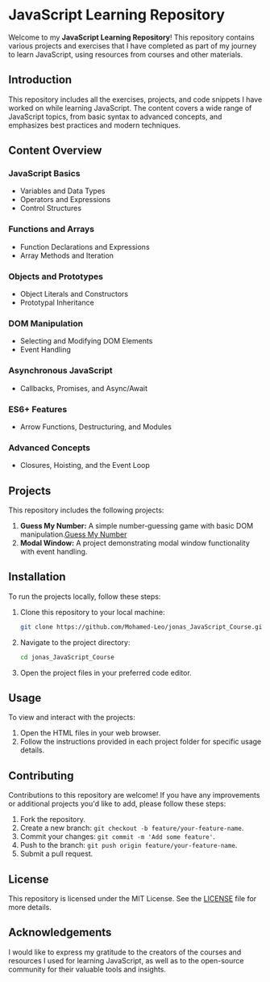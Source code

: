# JavaScript Learning Repository

Welcome to my **JavaScript Learning Repository**! This repository contains various projects and exercises that I have completed as part of my journey to learn JavaScript, using resources from courses and other materials.

## Introduction

This repository includes all the exercises, projects, and code snippets I have worked on while learning JavaScript. The content covers a wide range of JavaScript topics, from basic syntax to advanced concepts, and emphasizes best practices and modern techniques.

## Content Overview

### JavaScript Basics
- Variables and Data Types
- Operators and Expressions
- Control Structures

### Functions and Arrays
- Function Declarations and Expressions
- Array Methods and Iteration

### Objects and Prototypes
- Object Literals and Constructors
- Prototypal Inheritance

### DOM Manipulation
- Selecting and Modifying DOM Elements
- Event Handling

### Asynchronous JavaScript
- Callbacks, Promises, and Async/Await

### ES6+ Features
- Arrow Functions, Destructuring, and Modules

### Advanced Concepts
- Closures, Hoisting, and the Event Loop

## Projects

This repository includes the following projects:

1. **Guess My Number:** A simple number-guessing game with basic DOM manipulation.[Guess My Number](https://mohamed-leo.github.io/jonas_JavaScript_Course/guess_my_number_game)
2. **Modal Window:** A project demonstrating modal window functionality with event handling.


## Installation

To run the projects locally, follow these steps:

1. Clone this repository to your local machine:

   ```bash
   git clone https://github.com/Mohamed-Leo/jonas_JavaScript_Course.git
   ```

2. Navigate to the project directory:

   ```bash
   cd jonas_JavaScript_Course
   ```

3. Open the project files in your preferred code editor.

## Usage

To view and interact with the projects:

1. Open the HTML files in your web browser.
2. Follow the instructions provided in each project folder for specific usage details.

## Contributing

Contributions to this repository are welcome! If you have any improvements or additional projects you'd like to add, please follow these steps:

1. Fork the repository.
2. Create a new branch: `git checkout -b feature/your-feature-name`.
3. Commit your changes: `git commit -m 'Add some feature'`.
4. Push to the branch: `git push origin feature/your-feature-name`.
5. Submit a pull request.

## License

This repository is licensed under the MIT License. See the [LICENSE](LICENSE) file for more details.

## Acknowledgements

I would like to express my gratitude to the creators of the courses and resources I used for learning JavaScript, as well as to the open-source community for their valuable tools and insights.
